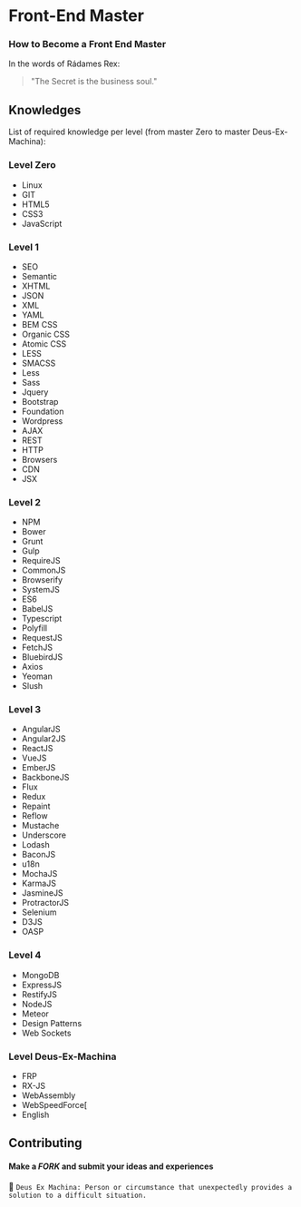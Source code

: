 # Front-End Master

### How to Become a Front End Master

In the words of Rádames Rex:
> "The Secret is the business soul."

## Knowledges

List of required knowledge per level (from master Zero to master Deus-Ex-Machina):

### Level Zero

- Linux
- GIT
- HTML5
- CSS3
- JavaScript

### Level 1

- SEO
- Semantic
- XHTML
- JSON
- XML
- YAML
- BEM CSS
- Organic CSS
- Atomic CSS
- LESS
- SMACSS
- Less
- Sass
- Jquery
- Bootstrap
- Foundation
- Wordpress
- AJAX
- REST
- HTTP
- Browsers
- CDN
- JSX

### Level 2

- NPM
- Bower
- Grunt
- Gulp
- RequireJS
- CommonJS
- Browserify
- SystemJS
- ES6
- BabelJS
- Typescript
- Polyfill
- RequestJS
- FetchJS
- BluebirdJS
- Axios
- Yeoman
- Slush

### Level 3

- AngularJS
- Angular2JS
- ReactJS
- VueJS
- EmberJS
- BackboneJS
- Flux
- Redux
- Repaint
- Reflow
- Mustache
- Underscore
- Lodash
- BaconJS
- u18n
- MochaJS
- KarmaJS
- JasmineJS
- ProtractorJS
- Selenium
- D3JS
- OASP

### Level 4

- MongoDB
- ExpressJS
- RestifyJS
- NodeJS
- Meteor
- Design Patterns
- Web Sockets

### Level Deus-Ex-Machina

- FRP
- RX-JS
- WebAssembly
- WebSpeedForce[
- English

## Contributing

#### Make a _FORK_ and submit your ideas and experiences

:camel: `Deus Ex Machina: Person or circumstance that unexpectedly provides a solution to a difficult situation.`
